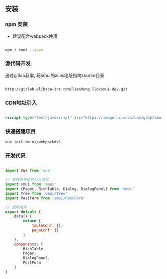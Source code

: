 
## 安装

### npm 安装

- 建议配合webpack使用


```sh

npm i smui --save

```

### 源代码开发

通过gitlab获取, 将smui的alias地址指向source目录

```sh

http://gitlab.alibaba-inc.com/liandong.lld/smui-dev.git

```


### CDN地址引入

```html

<script type="text/javascript" src="https://image.uc.cn/s/uae/g/2p/smui/product/smui-0.0.11.js"></script>

```


### 快速搭建项目


```bash
vue init sm-ui/webpack#v1
```


### 开发代码

```js

import Vue from 'vue'

// 支持多种组件引入方式
import smui from 'smui'
import {Pager, RichTable, Dialog, DialogPanel} from 'smui'
import Tree from 'smui/Tree'
import PostForm from 'smui/PostForm'

// 使用组件
export default {
    data() {
        return {
            tableConf: {},
            pageConf: {}
        }
    },
    components: {
        RichTable,
        Pager,
        DialogPanel,
        PostForm
    }
}
```

